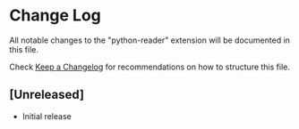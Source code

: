 # Change Log

All notable changes to the "python-reader" extension will be documented in this file.

Check [Keep a Changelog](http://keepachangelog.com/) for recommendations on how to structure this file.

## [Unreleased]

- Initial release